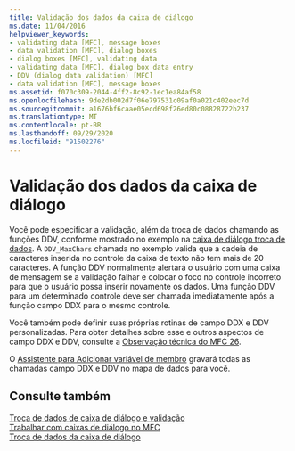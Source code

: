 ```yaml
---
title: Validação dos dados da caixa de diálogo
ms.date: 11/04/2016
helpviewer_keywords:
- validating data [MFC], message boxes
- data validation [MFC], dialog boxes
- dialog boxes [MFC], validating data
- validating data [MFC], dialog box data entry
- DDV (dialog data validation) [MFC]
- data validation [MFC], message boxes
ms.assetid: f070c309-2044-4ff2-8c92-1ec1ea84af58
ms.openlocfilehash: 9de2db002d7f06e797531c09af0a021c402eec7d
ms.sourcegitcommit: a1676bf6caae05ecd698f26ed80c08828722b237
ms.translationtype: MT
ms.contentlocale: pt-BR
ms.lasthandoff: 09/29/2020
ms.locfileid: "91502276"
---
```

# <a name="dialog-data-validation"></a>Validação dos dados da caixa de diálogo

Você pode especificar a validação, além da troca de dados chamando as funções DDV, conforme mostrado no exemplo na [caixa de diálogo troca de dados](dialog-data-exchange.md). A `DDV_MaxChars` chamada no exemplo valida que a cadeia de caracteres inserida no controle da caixa de texto não tem mais de 20 caracteres. A função DDV normalmente alertará o usuário com uma caixa de mensagem se a validação falhar e colocar o foco no controle incorreto para que o usuário possa inserir novamente os dados. Uma função DDV para um determinado controle deve ser chamada imediatamente após a função campo DDX para o mesmo controle.

Você também pode definir suas próprias rotinas de campo DDX e DDV personalizadas. Para obter detalhes sobre esse e outros aspectos de campo DDX e DDV, consulte a [Observação técnica do MFC 26](tn026-ddx-and-ddv-routines.md).

O [Assistente para Adicionar variável de membro](../ide/adding-a-member-variable-visual-cpp.md#add-member-variable-wizard) gravará todas as chamadas campo DDX e DDV no mapa de dados para você.

## <a name="see-also"></a>Consulte também

[Troca de dados de caixa de diálogo e validação](dialog-data-exchange-and-validation.md)<br/>
[Trabalhar com caixas de diálogo no MFC](life-cycle-of-a-dialog-box.md)<br/>
[Troca de dados da caixa de diálogo](dialog-data-exchange.md)
